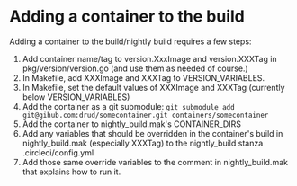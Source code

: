 # Adding a container to the build

Adding a container to the build/nightly build requires a few steps:

1. Add container name/tag to version.XxxImage and version.XXXTag in pkg/version/version.go (and use them as needed of course.)
2. In Makefile, add XXXImage and XXXTag to VERSION_VARIABLES.
3. In Makefile, set the default values of XXXImage and XXXTag (currently below VERSION_VARIABLES)
4. Add the container as a git submodule: `git submodule add git@gihub.com:drud/somecontainer.git containers/somecontainer`
5. Add the container to nightly_build.mak's CONTAINER_DIRS
6. Add any variables that should be overridden in the container's build in nightly_build.mak (especially XXXTag) to the nightly_build stanza .circleci/config.yml
7. Add those same override variables to the comment in nightly_build.mak that explains how to run it.
